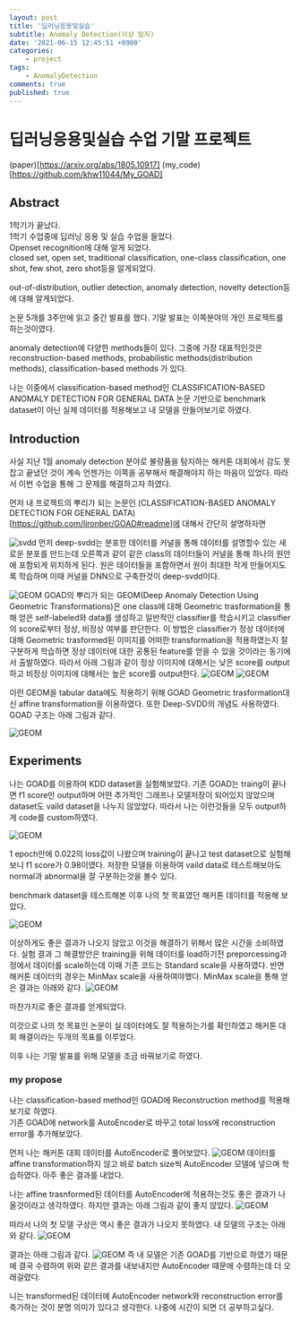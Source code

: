 ```yaml
---
layout: post
title: '딥러닝응용및실습'
subtitle: Anomaly Detection(이상 탐지)
date: '2021-06-15 12:45:51 +0900'
categories:
    - project
tags:
    - AnomalyDetection
comments: true
published: true
---
```


# 딥러닝응용및실습 수업 기말 프로젝트

(paper)[https://arxiv.org/abs/1805.10917]
(my_code)[https://github.com/khw11044/My_GOAD]

## Abstract

1학기가 끝났다.  
1학기 수업중에 딥러닝 응용 및 실습 수업을 들었다.  
Openset recognition에 대해 알게 되었다.  
closed set, open set, traditional classification, one-class classification, one shot, few shot, zero shot등을 알게되었다.  

out-of-distribution, outlier detection, anomaly detection, novelty detection등에 대해 알게되었다.  

논문 5개를 3주만에 읽고 중간 발표를 했다.
기말 발표는 이쪽분야의 개인 프로젝트를 하는것이였다.

anomaly detection에 다양한 methods들이 있다.
그중에 가장 대표적인것은 reconstruction-based methods, probabilistic methods(distribution methods), classification-based methods 가 있다.

나는 이중에서 classification-based method인 CLASSIFICATION-BASED ANOMALY DETECTION FOR GENERAL DATA 논문 기반으로 benchmark dataset이 아닌 실제 데이터를 적용해보고 내 모델을 만들어보기로 하였다.

## Introduction

사실 지난 1월 anomaly detection 분야로 불량품을 탐지하는 해커톤 대회에서 감도 못잡고 끝냈던 것이 계속 언젠가는 이쪽을 공부해서 해결해야지 하는 마음이 있었다. 따라서 이번 수업을 통해 그 문제를 해결하고자 하였다.


먼저 내 프로젝트의 뿌리가 되는 논문인 (CLASSIFICATION-BASED ANOMALY DETECTION FOR GENERAL DATA)[https://github.com/lironber/GOAD#readme]에 대해서 간단히 설명하자면


![svdd](/assets/img/Blog/project/My_GOAD/1.PNG)
먼저 deep-svdd는 분포한 데이터를 커널을 통해 데이터를 설명할수 있는 새로운 분포를 만드는데 오른쪽과 같이 같은 class의 데이터들이 커널을 통해 하나의 원안에 포함되게 위치하게 된다. 원은 데이터들을 포함하면서 원이 최대한 작게 만들어지도록 학습하며 이때 커널을 DNN으로 구축한것이 deep-svdd이다.

![GEOM](/assets/img/Blog/project/My_GOAD/2.PNG)
GOAD의 뿌리가 되는 GEOM(Deep Anomaly Detection Using Geometric Transformations)은 one class에 대해 Geometric trasformation을 통해 얻은 self-labeled와 data를 생성하고 일반적인 classifier를 학습시키고 classifier의 score로부터 정상, 비정상 여부를 판단한다.
이 방법은 classifier가 정상 데이터에 대해 Geometric trasformed된 이미지를 어떠한 transformation을 적용하였는지 잘 구분하게 학습하면 정상 데이터에 대한 공통된 feature를 얻을 수 있을 것이라는 동기에서 출발하였다.
따라서 아래 그림과 같이 정상 이미지에 대해서는 낮은 score를 output하고 비정상 이미지에 대해서는 높은 score를 output한다.
![GEOM](/assets/img/Blog/project/My_GOAD/3.PNG)
![GEOM](/assets/img/Blog/project/My_GOAD/4.PNG)

이런 GEOM을 tabular data에도 적용하기 위해 GOAD Geometric trasformation대신 affine transformation을 이용하였다.
또한 Deep-SVDD의 개념도 사용하였다. GOAD 구조는 아래 그림과 같다.

![GEOM](/assets/img/Blog/project/My_GOAD/5.PNG)

## Experiments

나는 GOAD를 이용하여 KDD dataset을 실험해보았다.
기존 GOAD는 traing이 끝나면 f1 score만 output하며 어떤 추가적인 그래프나 모델저장이 되어있지 않았으며 dataset도 vaild dataset을 나누지 않았었다. 따라서 나는 이런것들을 모두 output하게 code를 custom하였다.

![GEOM](/assets/img/Blog/project/My_GOAD/6.PNG)

1 epoch만에 0.022의 loss값이 나왔으며 training이 끝나고 test dataset으로 실험해보니 f1 score가 0.98이였다. 저장한 모델을 이용하여 vaild data로 테스트해보아도 normal과 abnormal을 잘 구분하는것을 볼수 있다.

benchmark dataset을 테스트해본 이후 나의 첫 목표였던 해커톤 데이터를 적용해 보았다.

![GEOM](/assets/img/Blog/project/My_GOAD/7.PNG)

이상하게도 좋은 결과가 나오지 않았고 이것을 해결하기 위해서 많은 시간을 소비하였다. 실험 결과 그 해결방안은 training을 위해 데이터를 load하기전 preporcessing과정에서 데이터를 scale하는데 이때 기존 코드는 Standard scale을 사용하였다. 반면 해커톤 데이터의 경우는 MinMax scale을 사용하여야했다. MinMax scale을 통해 얻은 결과는 아래와 같다.
![GEOM](/assets/img/Blog/project/My_GOAD/8.PNG)

마찬가지로 좋은 결과를 얻게되었다.

이것으로 나의 첫 목표인 논문이 실 데이터에도 잘 적용하는가를 확인하였고 해커톤 대회 해결이라는 두개의 목표를 이루었다.  

이후 나는 기말 발표를 위해 모델을 조금 바꿔보기로 하였다.

### my propose

나는 classification-based method인 GOAD에 Reconstruction method를 적용해보기로 하였다.  
기존 GOAD에 network를 AutoEncoder로 바꾸고 total loss에 reconstruction error를 추가해보았다.

먼저 나는 해커톤 대회 데이터를 AutoEncoder로 풀어보았다.
![GEOM](/assets/img/Blog/project/My_GOAD/9.PNG)
데이터를 affine transformation하지 않고 바로 batch size씩 AutoEncoder 모델에 넣으며 학습하였다. 아주 좋은 결과를 내었다.

나는 affine trasnformed된 데이터를 AutoEncoder에 적용하는것도 좋은 결과가 나올것이라고 생각하였다. 하지만 결과는 아래 그림과 같이 좋지 않았다.
![GEOM](/assets/img/Blog/project/My_GOAD/10.PNG)

따라서 나의 첫 모델 구상은 역시 좋은 결과가 나오지 못하였다.
내 모델의 구조는 아래와 같다.
![GEOM](/assets/img/Blog/project/My_GOAD/11.PNG)

결과는 아래 그림과 같다.
![GEOM](/assets/img/Blog/project/My_GOAD/12.PNG)
즉 내 모델은 기존 GOAD를 기반으로 하였기 때문에 결국 수렴하여 위와 같은 결과를 내보내지만 AutoEncoder 때문에 수렴하는데 더 오래걸렸다.

니는 transformed된 데이터에 AutoEncoder network와 reconstruction error를 축가하는 것이 분명 의미가 있다고 생각한다. 나중에 시간이 되면 더 공부하고싶다.
